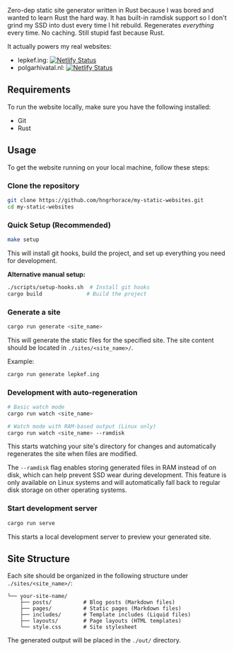Zero-dep static site generator written in Rust because I was bored and wanted to learn Rust the hard way. 
It has built-in ramdisk support so I don't grind my SSD into dust every time I hit rebuild. 
Regenerates *everything* every time. No caching. Still stupid fast because Rust.


It actually powers my real websites:
- lepkef.ing: [![Netlify Status](https://api.netlify.com/api/v1/badges/a8bd44af-89f0-4afe-8765-f9cfc38191bf/deploy-status)](https://app.netlify.com/sites/andor/deploys)
- polgarhivatal.nl: [![Netlify Status](https://api.netlify.com/api/v1/badges/ea7ae987-302e-4cb0-816f-0aec9b7b5c18/deploy-status)](https://app.netlify.com/projects/polgarhivatal/deploys)

## Requirements

To run the website locally, make sure you have the following installed:
- Git
- Rust

## Usage

To get the website running on your local machine, follow these steps:

### Clone the repository
```bash
git clone https://github.com/hngrhorace/my-static-websites.git
cd my-static-websites
```

### Quick Setup (Recommended)
```bash
make setup
```
This will install git hooks, build the project, and set up everything you need for development.

**Alternative manual setup:**
```bash
./scripts/setup-hooks.sh  # Install git hooks
cargo build              # Build the project
```

### Generate a site
```bash
cargo run generate <site_name>
```

This will generate the static files for the specified site. The site content should be located in `./sites/<site_name>/`.

Example:
```bash
cargo run generate lepkef.ing
```

### Development with auto-regeneration
```bash
# Basic watch mode
cargo run watch <site_name>

# Watch mode with RAM-based output (Linux only)
cargo run watch <site_name> --ramdisk
```

This starts watching your site's directory for changes and automatically regenerates the site when files are modified. 

The `--ramdisk` flag enables storing generated files in RAM instead of on disk, which can help prevent SSD wear during development. This feature is only available on Linux systems and will automatically fall back to regular disk storage on other operating systems.

### Start development server
```bash
cargo run serve
```

This starts a local development server to preview your generated site.

## Site Structure

Each site should be organized in the following structure under `./sites/<site_name>/`:

```sites/
└── your-site-name/
    ├── posts/          # Blog posts (Markdown files)
    ├── pages/          # Static pages (Markdown files)
    ├── includes/       # Template includes (Liquid files)
    ├── layouts/        # Page layouts (HTML templates)
    └── style.css       # Site stylesheet
```

The generated output will be placed in the `./out/` directory.

